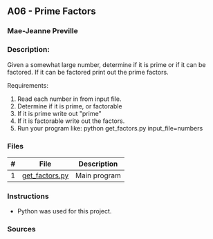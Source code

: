 ## A06 - Prime Factors
### Mae-Jeanne Preville 
### Description:

Given a somewhat large number, determine if it is prime or if it can be factored. If it can be factored print out the prime factors.

Requirements:
1. Read each number in from input file.
2. Determine if it is prime, or factorable
3. If it is prime write out "prime"
4. If it is factorable write out the factors.
5. Run your program like: python get_factors.py input_file=numbers

### Files

|   #   | File                       | Description                                                |
| :---: | -------------------------- | ---------------------------------------------------------- |
|   1   | [get_factors.py](./get_factors.py)   | Main program   |


### Instructions

- Python was used for this project.

### Sources


